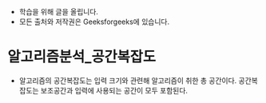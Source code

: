 - 학습을 위해 글을 올립니다.
- 모든 출처와 저작권은 Geeksforgeeks에 있습니다.

[^출처]: https://www.geeksforgeeks.org/



# 알고리즘분석_공간복잡도

- 알고리즘의 공간복잡도는 입력 크기와 관련해 알고리즘이 취한 총 공간이다. 공간복잡도는 보조공간과 입력에 사용되는 공간이 모두 포함된다.

